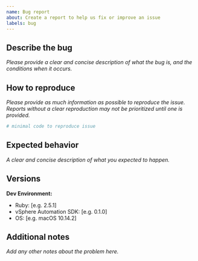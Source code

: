 ```yaml
---
name: Bug report
about: Create a report to help us fix or improve an issue
labels: bug
---
```


## Describe the bug

_Please provide a clear and concise description of what the bug is, and the conditions when it occurs._

## How to reproduce

_Please provide as much information as possible to reproduce the issue. Reports without a clear reproduction may not be prioritized until one is provided._

```ruby
# minimal code to reproduce issue
```

## Expected behavior

_A clear and concise description of what you expected to happen._

## Versions

**Dev Environment:**

* Ruby: [e.g. 2.5.1]
* vSphere Automation SDK: [e.g. 0.1.0]
* OS: [e.g. macOS 10.14.2]

## Additional notes

_Add any other notes about the problem here._
